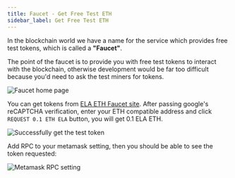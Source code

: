 ```yaml
---
title: Faucet - Get Free Test ETH
sidebar_label: Get Free Test ETH
---
```


In the blockchain world we have a name for the service which provides free test tokens, which is called a **"Faucet"**.

The point of the faucet is to provide you with free test tokens to interact with the blockchain, otherwise development
would be far too difficult because you'd need to ask the test miners for tokens.

![Faucet home page](assets/faucet_home.png)

You can get tokens from [ELA ETH Faucet site](https://faucet.elaeth.io). After passing google's reCAPTCHA verification, enter your ETH compatible address and click `REQUEST 0.1 ETH ELA` button, you will get 0.1 ELA ETH.

![Successfully get the test token](assets/faucet_success.png)

Add RPC to your metamask setting, then you should be able to see the token requested:

![Metamask RPC setting](assets/metamask_rpc_setting.png)
